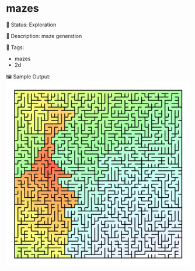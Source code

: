 # mazes

🧪 Status: Exploration

📎 Description: maze generation 

🎨 Tags: 
- mazes
- 2d

🖼️ Sample Output:  
<img src="1.webp" alt="mazes Sample Output" width="800" />
